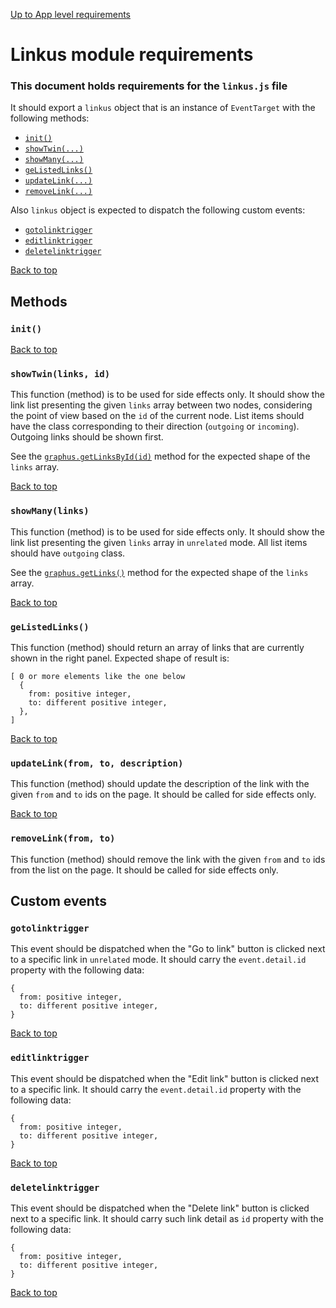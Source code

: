 [Up to App level requirements](app-level)

# Linkus module requirements

### This document holds requirements for the `linkus.js` file

It should export a `linkus` object that is an instance of `EventTarget` with the following methods:

- [`init()`](#init)
- [`showTwin(...)`](#showtwinlinks-id)
- [`showMany(...)`](#showmanylinks)
- [`geListedLinks()`](#getlistedlinks)
- [`updateLink(...)`](#updatelinkfrom-to-description)
- [`removeLink(...)`](#removelinkfrom-to)

Also `linkus` object is expected to dispatch the following custom events:

- [`gotolinktrigger`](#gotolinktrigger)
- [`editlinktrigger`](#editlinktrigger)
- [`deletelinktrigger`](#deletelinktrigger)

[Back to top](#linkus-module-requirements)

## Methods

### `init()`

[Back to top](#linkus-module-requirements)

### `showTwin(links, id)`

This function (method) is to be used for side effects only. It should show the link list presenting the given `links` array between two nodes, considering the point of view based on the `id` of the current node. List items should have the class corresponding to their direction (`outgoing` or `incoming`). Outgoing links should be shown first.

See the [`graphus.getLinksById(id)`](./graphus#getlinksbyid) method for the expected shape of the `links` array.

[Back to top](#linkus-module-requirements)

### `showMany(links)`

This function (method) is to be used for side effects only. It should show the link list presenting the given `links` array in `unrelated` mode. All list items should have `outgoing` class.

See the [`graphus.getLinks()`](./graphus#getlinksfilter) method for the expected shape of the `links` array.

[Back to top](#linkus-module-requirements)

### `geListedLinks()`

This function (method) should return an array of links that are currently shown in the right panel. Expected shape of result is:

```
[ 0 or more elements like the one below
  {
    from: positive integer,
    to: different positive integer,
  },
]
```

[Back to top](#linkus-module-requirements)

### `updateLink(from, to, description)`

This function (method) should update the description of the link with the given `from` and `to` ids on the page. It should be called for side effects only.

[Back to top](#linkus-module-requirements)

### `removeLink(from, to)`

This function (method) should remove the link with the given `from` and `to` ids from the list on the page. It should be called for side effects only.

## Custom events

### `gotolinktrigger`

This event should be dispatched when the "Go to link" button is clicked next to a specific link in `unrelated` mode. It should carry the `event.detail.id` property with the following data:

```
{
  from: positive integer,
  to: different positive integer,
}
```

[Back to top](#linkus-module-requirements)

### `editlinktrigger`

This event should be dispatched when the "Edit link" button is clicked next to a specific link. It should carry the `event.detail.id` property with the following data:

```
{
  from: positive integer,
  to: different positive integer,
}
```

[Back to top](#linkus-module-requirements)

### `deletelinktrigger`

This event should be dispatched when the "Delete link" button is clicked next to a specific link. It should carry such link detail as `id` property with the following data:

```
{
  from: positive integer,
  to: different positive integer,
}
```

[Back to top](#linkus-module-requirements)

